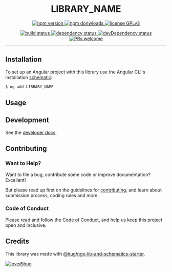 <h1 align="center">
    LIBRARY_NAME
</h1>

<!-- edit:
<p align="center">
    <br>
    <a href="https://www.hug.ch/">
        <img src="https://www.hug.ch/sites/all/themes/interhug/img/logos/logo-hug.svg" alt="hug-logo" height="54px" />
    </a>
    <br><br>
    <i>Description of the library</i>
    <br><br>
</p>
-->

<p align="center">
    <a href="https://www.npmjs.com/package/LIBRARY_NAME">
        <img src="https://img.shields.io/npm/v/LIBRARY_NAME.svg?color=blue&logo=npm" alt="npm version" />
    </a>
    <a href="https://npmcharts.com/compare/LIBRARY_NAME?minimal=true">
        <img src="https://img.shields.io/npm/dw/LIBRARY_NAME.svg?color=blue&logo=npm" alt="npm donwloads" />
    </a>
    <a href="https://github.com/GITHUB_REPO_NAME/blob/master/LICENSE">
        <img src="https://img.shields.io/badge/license-GPLv3-ff69b4.svg" alt="license GPLv3" />
    </a>
</p>

<p align="center">
    <a href="https://github.com/GITHUB_REPO_NAME/actions?query=workflow:CI%20tests">
        <img src="https://github.com/GITHUB_REPO_NAME/workflows/CI%20tests/badge.svg" alt="build status" />
    </a>
    <a href="https://david-dm.org/GITHUB_REPO_NAME">
        <img src="https://img.shields.io/david/GITHUB_REPO_NAME.svg" alt="dependency status" />
    </a>
    <a href="https://david-dm.org/GITHUB_REPO_NAME?type=dev">
        <img src="https://img.shields.io/david/dev/GITHUB_REPO_NAME.svg" alt="devDependency status" />
    </a>
    <a href="https://github.com/GITHUB_REPO_NAME/blob/master/CONTRIBUTING.md#-submitting-a-pull-request-pr">
        <img src="https://img.shields.io/badge/PRs-welcome-brightgreen.svg" alt="PRs welcome" />
    </a>
</p>

<hr>

## Installation

To set up an Angular project with this library use the Angular CLI's installation [schematic][schematics]:

```sh
$ ng add LIBRARY_NAME
```

<!-- edit:
The ng add command will install the library and ask the following questions to determine which features to include:

1. lorem ipsum
2. lorem ipsum

The ng add command will additionally perform the following configurations:

* lorem ipsum
* lorem ipsum
-->


## Usage

<!-- edit: -->


## Development

See the [developer docs][developer].


## Contributing

### Want to Help?

Want to file a bug, contribute some code or improve documentation? Excellent!

But please read up first on the guidelines for [contributing][contributing], and learn about submission process, coding rules and more.

### Code of Conduct

Please read and follow the [Code of Conduct][codeofconduct], and help us keep this project open and inclusive.


## Credits

This library was made with [@hug/ngx-lib-and-schematics-starter][starter].

[![love@hug](https://img.shields.io/badge/@hug-%E2%9D%A4%EF%B8%8Flove-magenta)][dsi-hug]




[schematics]: https://angular.io/guide/schematics-for-libraries
[developer]: https://github.com/GITHUB_REPO_NAME/blob/master/DEVELOPER.md
[contributing]: https://github.com/GITHUB_REPO_NAME/blob/master/CONTRIBUTING.md
[codeofconduct]: https://github.com/GITHUB_REPO_NAME/blob/master/CODE_OF_CONDUCT.md
[starter]: https://github.com/DSI-HUG/ngx-lib-and-schematics-starter
[dsi-hug]: https://github.com/DSI-HUG
